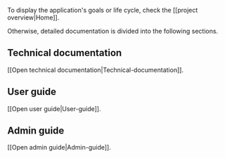<!-- --- title: Documentation overview -->

To display the application's goals or life cycle, check the [[project overview|Home]].

Otherwise, detailed documentation is divided into the following sections.

## Technical documentation

[[Open technical documentation|Technical-documentation]].

## User guide

[[Open user guide|User-guide]].

## Admin guide

[[Open admin guide|Admin-guide]].
